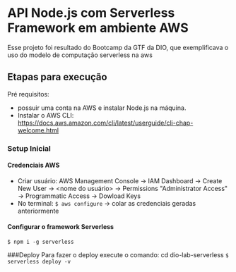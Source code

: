 
# API Node.js com Serverless Framework em ambiente AWS
Esse projeto foi resultado do Bootcamp da GTF da DIO, que exemplificava o uso do modelo de computação serverless na aws

## Etapas para execução

Pré requisitos: 
 - possuir uma conta na AWS e instalar Node.js na máquina.
 - Instalar o AWS CLI: https://docs.aws.amazon.com/cli/latest/userguide/cli-chap-welcome.html

### Setup Inicial

#### Credenciais AWS

- Criar usuário: AWS Management Console -> IAM Dashboard -> Create New User -> <nome do usuário> -> Permissions "Administrator Access" -> Programmatic Access -> Dowload Keys
- No terminal: ```$ aws configure``` -> colar as credenciais geradas anteriormente
#### Configurar o framework Serverless
```$ npm i -g serverless```

###Deploy
Para fazer o deploy execute o comando:
cd dio-lab-serverless
```$ serverless deploy -v ```
